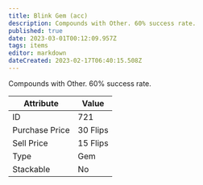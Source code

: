 ```yaml
---
title: Blink Gem (acc)
description: Compounds with Other. 60% success rate.
published: true
date: 2023-03-01T00:12:09.957Z
tags: items
editor: markdown
dateCreated: 2023-02-17T06:40:15.508Z
---
```


Compounds with Other. 60% success rate.

|Attribute|Value|
|-|-|
|ID|721|
|Purchase Price|30 Flips|
|Sell Price|15 Flips|
|Type|Gem|
|Stackable|No|

